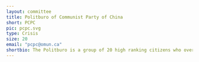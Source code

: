 ```yaml
---
layout: committee
title: Politburo of Communist Party of China
short: PCPC
pic: pcpc.svg
type: Crisis
size: 20
email: "pcpc@omun.ca"
shortbio: The Politburo is a group of 20 high ranking citizens who oversee the Communist Party of China and dictate party policies.
---
```

